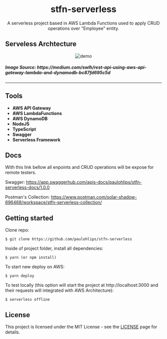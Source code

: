 <h1 align="center">
<br>
stfn-serverless
</h1>

<p align="center">A serverless project based in AWS Lambda Functions used to apply CRUD operations over "Employee" entity.</p>

</p>


## Serveless Archtecture
[//]: # (Add your gifs/images here:)
<div align="center">
  <img src="https://miro.medium.com/max/1400/1*enySPc_XesSQCUWc8i579Q.png" alt="demo" >
</div>
<h5>Image Source: <a>https://medium.com/swlh/rest-api-using-aws-api-gateway-lambda-and-dynamodb-bc87fd695c5d</a></h5>

<hr />

## Tools

[//]: # "Add the features of your project here:"


- **AWS API Gateway** 
- **AWS LambdaFunctions** 
- **AWS DynamoDB** 
- **NodeJS**
- **TypeScript**
- **Swagger**
- **Serverless Framework** 

## Docs

With this link bellow all enpoints and CRUD operations will be expose for remote testers.


Swagger: https://app.swaggerhub.com/apis-docs/paulohlips/stfn-serverless-docs/1.0.0

Postman's Collection: https://www.postman.com/solar-shadow-696468/workspace/stfn-serverless-collection/


## Getting started

Clone repo:

```
$ git clone https://github.com/paulohlips/stfn-serverless
```

Inside of project folder, install all dependencies:

```
$ yarn (or npm install)
```

To start new deploy on AWS:

```
$ yarn deploy
```

To test locally (this option will start the project at http://localhost:3000 and their requests will integrated with AWS Architecture):

```
$ serverless offline
```

## License

This project is licensed under the MIT License - see the [LICENSE](https://opensource.org/licenses/MIT) page for details.

